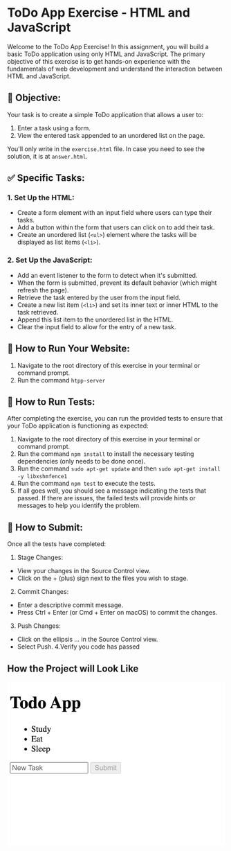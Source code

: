 # ToDo App Exercise - HTML and JavaScript

Welcome to the ToDo App Exercise! In this assignment, you will build a basic ToDo application using only HTML and JavaScript. The primary objective of this exercise is to get hands-on experience with the fundamentals of web development and understand the interaction between HTML and JavaScript.

## 🎯 Objective:
Your task is to create a simple ToDo application that allows a user to:

1. Enter a task using a form.
2. View the entered task appended to an unordered list on the page.

You'll only write in the `exercise.html` file. 
In case you need to see the solution, it is at `answer.html`.

## ✅ Specific Tasks:
### 1. Set Up the HTML:
- Create a form element with an input field where users can type their tasks.
- Add a button within the form that users can click on to add their task.
- Create an unordered list (`<ul>`) element where the tasks will be displayed as list items (`<li>`).

### 2. Set Up the JavaScript:
- Add an event listener to the form to detect when it's submitted.
- When the form is submitted, prevent its default behavior (which might refresh the page).
- Retrieve the task entered by the user from the input field.
- Create a new list item (`<li>`) and set its inner text or inner HTML to the task retrieved.
- Append this list item to the unordered list in the HTML.
- Clear the input field to allow for the entry of a new task.

## 📘 How to Run Your Website:
1. Navigate to the root directory of this exercise in your terminal or command prompt.
2. Run the command `htpp-server`

## 🚀 How to Run Tests:
After completing the exercise, you can run the provided tests to ensure that your ToDo application is functioning as expected:

1. Navigate to the root directory of this exercise in your terminal or command prompt.
2. Run the command `npm install` to install the necessary testing dependencies (only needs to be done once).
3. Run the command `sudo apt-get update` and then `sudo apt-get install -y libxshmfence1`
4. Run the command `npm test` to execute the tests.
5. If all goes well, you should see a message indicating the tests that passed. If there are issues, the failed tests will provide hints or messages to help you identify the problem.

## 🤔 How to Submit:
Once all the tests have completed:
1. Stage Changes:
  - View your changes in the Source Control view.
  - Click on the + (plus) sign next to the files you wish to stage.
2. Commit Changes:
  - Enter a descriptive commit message.
  - Press Ctrl + Enter (or Cmd + Enter on macOS) to commit the changes.
3. Push Changes:
  - Click on the ellipsis ... in the Source Control view.
  - Select Push.
4.Verify you code has passed

## How the Project will Look Like
![Local Image](project.png)
